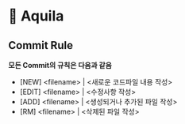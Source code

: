 # 🦅 Aquila

## Commit Rule
**모든 Commit의 규칙은 다음과 같음**
- [NEW] \<filename> | \<새로운 코드파일 내용 작성>
- [EDIT] \<filename> | \<수정사항 작성>
- [ADD] \<filename> | \<생성되거나 추가된 파일 작성>
- [RM] \<filename> | \<삭제된 파일 작성>